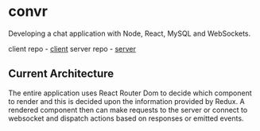 # convr

Developing a chat application with Node, React, MySQL and WebSockets.

client repo - [client](https://github.com/idevso/Convr-client)
server repo - [server](https://github.com/idevso/Convr-backend)

## Current Architecture 

The entire application uses React Router Dom to decide which component to render and this is decided upon the information provided by Redux. A rendered component then can make requests to the server or connect to websocket and dispatch actions based on responses or emitted events.
